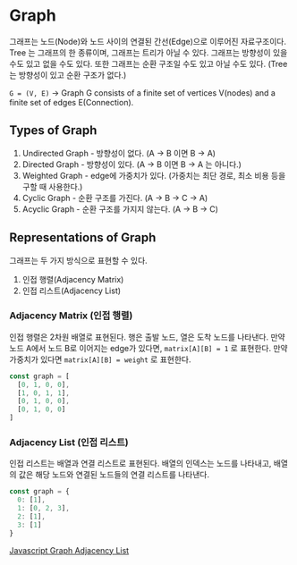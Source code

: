 # Graph

그래프는 노드(Node)와 노드 사이의 연결된 간선(Edge)으로 이루어진 자료구조이다. Tree 는 그래프의 한 종류이며, 그래프는 트리가 아닐 수 있다. 그래프는 방향성이 있을 수도 있고 없을 수도 있다. 또한 그래프는 순환 구조일 수도 있고 아닐 수도 있다. (Tree는 방향성이 있고 순환 구조가 없다.)

`G = (V, E)` -> Graph G consists of a finite set of vertices V(nodes) and a finite set of edges E(Connection).

## Types of Graph

1. Undirected Graph - 방향성이 없다. (A -> B 이면 B -> A)
2. Directed Graph - 방향성이 있다. (A -> B 이면 B -> A 는 아니다.)
3. Weighted Graph - edge에 가중치가 있다. (가중치는 최단 경로, 최소 비용 등을 구할 때 사용한다.)
4. Cyclic Graph - 순환 구조를 가진다. (A -> B -> C -> A)
5. Acyclic Graph - 순환 구조를 가지지 않는다. (A -> B -> C)

## Representations of Graph

그래프는 두 가지 방식으로 표현할 수 있다.

1. 인접 행렬(Adjacency Matrix)
2. 인접 리스트(Adjacency List)


### Adjacency Matrix (인접 행렬)

인접 행렬은 2차원 배열로 표현된다. 행은 출발 노드, 열은 도착 노드를 나타낸다. 만약 노드 A에서 노드 B로 이어지는 edge가 있다면, `matrix[A][B] = 1` 로 표현한다. 만약 가중치가 있다면 `matrix[A][B] = weight` 로 표현한다.

```js
const graph = [
  [0, 1, 0, 0],
  [1, 0, 1, 1],
  [0, 1, 0, 0],
  [0, 1, 0, 0]
]
```

### Adjacency List (인접 리스트)

인접 리스트는 배열과 연결 리스트로 표현된다. 배열의 인덱스는 노드를 나타내고, 배열의 값은 해당 노드와 연결된 노드들의 연결 리스트를 나타낸다.

```js
const graph = {
  0: [1],
  1: [0, 2, 3],
  2: [1],
  3: [1]
}
```
[Javascript Graph Adjacency List](./graph.js)


